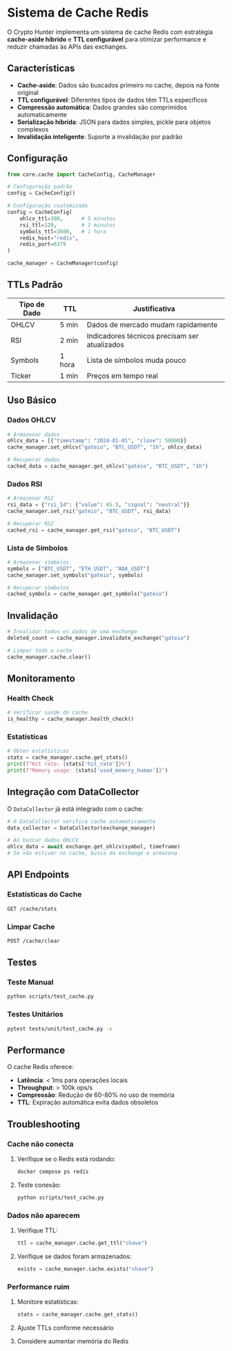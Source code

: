 # Sistema de Cache Redis

O Crypto Hunter implementa um sistema de cache Redis com estratégia **cache-aside híbrido** e **TTL configurável** para otimizar performance e reduzir chamadas às APIs das exchanges.

## Características

- **Cache-aside**: Dados são buscados primeiro no cache, depois na fonte original
- **TTL configurável**: Diferentes tipos de dados têm TTLs específicos
- **Compressão automática**: Dados grandes são comprimidos automaticamente
- **Serialização híbrida**: JSON para dados simples, pickle para objetos complexos
- **Invalidação inteligente**: Suporte a invalidação por padrão

## Configuração

```python
from core.cache import CacheConfig, CacheManager

# Configuração padrão
config = CacheConfig()

# Configuração customizada
config = CacheConfig(
    ohlcv_ttl=300,      # 5 minutos
    rsi_ttl=120,        # 2 minutos
    symbols_ttl=3600,   # 1 hora
    redis_host="redis",
    redis_port=6379
)

cache_manager = CacheManager(config)
```

## TTLs Padrão

| Tipo de Dado | TTL | Justificativa |
|--------------|-----|---------------|
| OHLCV | 5 min | Dados de mercado mudam rapidamente |
| RSI | 2 min | Indicadores técnicos precisam ser atualizados |
| Symbols | 1 hora | Lista de símbolos muda pouco |
| Ticker | 1 min | Preços em tempo real |

## Uso Básico

### Dados OHLCV

```python
# Armazenar dados
ohlcv_data = [{"timestamp": "2024-01-01", "close": 50000}]
cache_manager.set_ohlcv("gateio", "BTC_USDT", "1h", ohlcv_data)

# Recuperar dados
cached_data = cache_manager.get_ohlcv("gateio", "BTC_USDT", "1h")
```

### Dados RSI

```python
# Armazenar RSI
rsi_data = {"rsi_14": {"value": 65.5, "signal": "neutral"}}
cache_manager.set_rsi("gateio", "BTC_USDT", rsi_data)

# Recuperar RSI
cached_rsi = cache_manager.get_rsi("gateio", "BTC_USDT")
```

### Lista de Símbolos

```python
# Armazenar símbolos
symbols = ["BTC_USDT", "ETH_USDT", "ADA_USDT"]
cache_manager.set_symbols("gateio", symbols)

# Recuperar símbolos
cached_symbols = cache_manager.get_symbols("gateio")
```

## Invalidação

```python
# Invalidar todos os dados de uma exchange
deleted_count = cache_manager.invalidate_exchange("gateio")

# Limpar todo o cache
cache_manager.cache.clear()
```

## Monitoramento

### Health Check

```python
# Verificar saúde do cache
is_healthy = cache_manager.health_check()
```

### Estatísticas

```python
# Obter estatísticas
stats = cache_manager.cache.get_stats()
print(f"Hit rate: {stats['hit_rate']}%")
print(f"Memory usage: {stats['used_memory_human']}")
```

## Integração com DataCollector

O `DataCollector` já está integrado com o cache:

```python
# O DataCollector verifica cache automaticamente
data_collector = DataCollector(exchange_manager)

# Ao buscar dados OHLCV
ohlcv_data = await exchange.get_ohlcv(symbol, timeframe)
# Se não estiver no cache, busca da exchange e armazena
```

## API Endpoints

### Estatísticas do Cache

```bash
GET /cache/stats
```

### Limpar Cache

```bash
POST /cache/clear
```

## Testes

### Teste Manual

```bash
python scripts/test_cache.py
```

### Testes Unitários

```bash
pytest tests/unit/test_cache.py -v
```

## Performance

O cache Redis oferece:

- **Latência**: < 1ms para operações locais
- **Throughput**: > 100k ops/s
- **Compressão**: Redução de 60-80% no uso de memória
- **TTL**: Expiração automática evita dados obsoletos

## Troubleshooting

### Cache não conecta

1. Verifique se o Redis está rodando:
   ```bash
   docker compose ps redis
   ```

2. Teste conexão:
   ```bash
   python scripts/test_cache.py
   ```

### Dados não aparecem

1. Verifique TTL:
   ```python
   ttl = cache_manager.cache.get_ttl("chave")
   ```

2. Verifique se dados foram armazenados:
   ```python
   exists = cache_manager.cache.exists("chave")
   ```

### Performance ruim

1. Monitore estatísticas:
   ```python
   stats = cache_manager.cache.get_stats()
   ```

2. Ajuste TTLs conforme necessário
3. Considere aumentar memória do Redis 